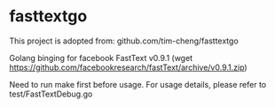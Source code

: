 # fasttextgo
This project is adopted from: github.com/tim-cheng/fasttextgo

Golang binging for facebook FastText v0.9.1 (wget https://github.com/facebookresearch/fastText/archive/v0.9.1.zip)

Need to run make first before usage. For usage details, please refer to test/FastTextDebug.go

